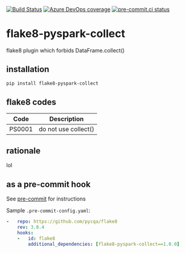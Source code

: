 [![Build Status](https://dev.azure.com/asottile/asottile/_apis/build/status/asottile.flake8-match?branchName=main)](https://dev.azure.com/asottile/asottile/_build/latest?definitionId=69&branchName=main)
[![Azure DevOps coverage](https://img.shields.io/azure-devops/coverage/asottile/asottile/69/main.svg)](https://dev.azure.com/asottile/asottile/_build/latest?definitionId=69&branchName=main)
[![pre-commit.ci status](https://results.pre-commit.ci/badge/github/asottile/flake8-match/main.svg)](https://results.pre-commit.ci/latest/github/asottile/flake8-match/main)

flake8-pyspark-collect
============

flake8 plugin which forbids DataFrame.collect()

## installation

```bash
pip install flake8-pyspark-collect
```

## flake8 codes

| Code   | Description          |
|--------|----------------------|
| PS0001 | do not use collect() |

## rationale

lol

## as a pre-commit hook

See [pre-commit](https://github.com/pre-commit/pre-commit) for instructions

Sample `.pre-commit-config.yaml`:

```yaml
-   repo: https://github.com/pycqa/flake8
    rev: 3.8.4
    hooks:
    -   id: flake8
        additional_dependencies: [flake8-pyspark-collect==1.0.0]
```
